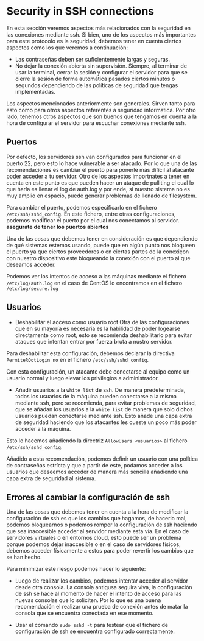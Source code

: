 # Security in SSH connections

En esta sección veremos aspectos más relacionados con la seguridad en las conexiones mediante ssh. Si bien, uno de los aspectos más importantes para este protocolo es la seguridad, debemos tener en cuenta ciertos aspectos como los que veremos a continuación:

- Las contraseñas deben ser suficientemente largas y seguras.
- No dejar la conexión abierta sin supervisión. Siempre, al terminar de usar la terminal, cerrar la sesión y configurar el servidor para que se cierre la sesión de forma automática pasados ciertos minutos o segundos dependiendo de las políticas de seguridad que tengas implementadas.

Los aspectos mencionados anteriormente son generales. Sirven tanto para esto como para otros aspectos referentes a seguridad informatica. Por otro lado, tenemos otros aspectos que son buenos que tengamos en cuenta a la hora de configurar el servidor para escuchar conexiones mediante ssh.

## Puertos

Por defecto, los servidores ssh van configurados para funcionar en el puerto 22, pero esto lo hace vulnerable a ser atacado. Por lo que una de las recomendaciones es cambiar el puerto para ponerle más difícil al atacante poder acceder a tu servidor. Otro de los aspectos importnates a tener en cuenta en este punto es que pueden hacer un ataque de pulliting el cual lo que haría es llenar el log de auth.log y por ende, si nuestro sistema no es muy amplio en espacio, puede generar problemas de llenado de filesystem.

Para cambiar el puerto, podemos especificarlo en el fichero `/etc/ssh/sshd_config`. En este fichero, entre otras configuraciones, podemos modificar el puerto por el cual nos conectamos al servidor. **asegurate de tener los puertos abiertos**

Una de las cosas que debemos tener en consideración es que dependiendo de qué sistemas estemos usando, puede que en algún punto nos bloqueen el puerto ya que ciertos proveedores o en ciertas partes de la conexiçon con nuestro dispositivo este bloqueando la conexión con el puerto al que deseamos acceder.

Podemos ver los intentos de acceso a las máquinas mediante el fichero `/etc/log/auth.log` en el caso de CentOS lo encontramos en el fichero `/etc/log/secure.log`

## Usuarios

- Deshabilitar el acceso como usuario root
Otra de las configuraciones que en su mayoría es necesaria es la habilidad de poder logearse directamente como root, esto se recomienda deshabilitarlo para evitar ataques que intentan entrar por fuerza bruta a nustro servidor.

Para deshabilitar esta configuración, debemos declarar la directiva `PermiteROotLogin no` en el fichero `/etc/ssh/sshd_config`.

Con esta configuración, un atacante debe conectarse al equipo como un usuario normal y luego elevar los privilegios a administrador.

- Añadir usuarios a la `white list` de ssh.
De manera predeterminada, todos los usuarios de la máquina pueden conectarse a la misma mediante ssh, pero se recomienda, para evitar problemas de seguridad, que se añadan los usuarios a la `white list` de manera que solo dichos usuarios puedan conectarse mediante ssh. Esto añade una capa extra de seguridad haciendo que los atacantes les cueste un poco más poder acceder a la máquina.

Esto lo hacemos añadiendo la directriz `AllowUsers <usuarios>` al fichero `/etc/ssh/sshd_config`.

Añadido a esta recomendación, podemos definir un usuario con una política de contraseñas estrícta y que a partir de este, podamos acceder a los usuarios que deseemos acceder de manera más sencilla añadiendo una capa extra de seguridad al sistema.

## Errores al cambiar la configuración de ssh

Una de las cosas que debemos tener en cuenta a la hora de modificar la configuración de ssh es que los cambios que hagamos, de hacerlo mal, podemos bloquearnos o podemos romper la configuración de ssh haciendo que sea inaccesible acceder al servidor mediante esta vía. En el caso de servidores virtuales o en entornos cloud, esto puede ser un problema porque podemos dejar inaccesible o en el caso de servidores físicos, debemos acceder físicamente a estos para poder revertir los cambios que se han hecho. 

Para minimizar este riesgo podemos hacer lo siguiente:

- Luego de realizar los cambios, podemos intentar acceder al servidor desde otra consola. La consola antigusa seguira viva, la configuración de ssh se hace al momento de hacer el intento de acceso para las nuevas consolas que lo soliciten. Por lo que es una buena recomendación el realizar una prueba de conexión antes de matar la consola que se encuentra conectada en ese momento.

- Usar el comando `sudo sshd -t` para testear que el fichero de configuración de ssh se encuentra configurado correctamente. 


